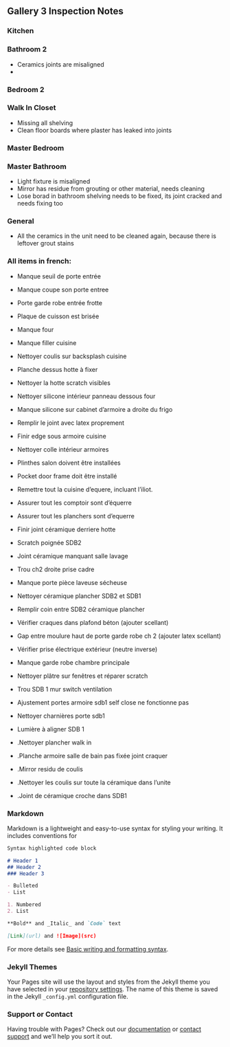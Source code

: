 ## Gallery 3 Inspection Notes

### Kitchen

### Bathroom 2
* Ceramics joints are misaligned
* 

### Bedroom 2

### Walk In Closet

* Missing all shelving
* Clean floor boards where plaster has leaked into joints

### Master Bedroom

### Master Bathroom
* Light fixture is misaligned
* Mirror has residue from grouting or other material, needs cleaning
* Lose borad in bathroom shelving needs to be fixed, its joint cracked and needs fixing too

### General
* All the ceramics in the unit need to be cleaned again, because there is leftover grout stains

### All items in french:
* Manque seuil de porte entrée 
* Manque coupe son porte entree

* Porte garde robe entrée frotte 

* Plaque de cuisson est brisée 
* Manque four
* Manque filler cuisine 
* Nettoyer coulis sur backsplash cuisine 
* Planche dessus hotte à fixer
* Nettoyer la hotte scratch visibles
* Nettoyer silicone intérieur panneau dessous four 
* Manque silicone sur cabinet d’armoire a droite du frigo 
* Remplir le joint avec latex proprement
* Finir edge sous armoire cuisine 
* Nettoyer colle intérieur armoires
* Plinthes salon doivent être installées 
* Pocket door frame doit être installé 
* Remettre tout la cuisine d’equere, incluant l’iliot.
* Assurer tout les comptoir sont d’équerre
* Assurer tout les planchers sont d’equerre
* Finir joint céramique derriere hotte
* Scratch poignée SDB2
* Joint céramique manquant salle lavage

* Trou ch2 droite prise cadre 

* Manque porte pièce laveuse sécheuse 
* Nettoyer céramique plancher SDB2 et SDB1
* Remplir coin entre SDB2 céramique plancher 

* Vérifier craques dans plafond béton (ajouter scellant)

* Gap entre moulure haut de porte garde robe ch 2 (ajouter latex scellant)

* Vérifier prise électrique extérieur (neutre inverse)

* Manque garde robe chambre principale
* Nettoyer plâtre sur fenêtres et réparer scratch 

* Trou SDB 1 mur switch ventilation 
* Ajustement portes armoire sdb1 self close ne fonctionne pas
* Nettoyer charnières porte sdb1 
* Lumière à aligner SDB 1
* .Nettoyer plancher walk in 
* .Planche armoire salle de bain pas fixée joint craquer
* .Mirror residu de coulis

* .Nettoyer les coulis sur toute la céramique dans l’unite
* .Joint de céramique croche dans SDB1

### Markdown

Markdown is a lightweight and easy-to-use syntax for styling your writing. It includes conventions for

```markdown
Syntax highlighted code block

# Header 1
## Header 2
### Header 3

- Bulleted
- List

1. Numbered
2. List

**Bold** and _Italic_ and `Code` text

[Link](url) and ![Image](src)
```

For more details see [Basic writing and formatting syntax](https://docs.github.com/en/github/writing-on-github/getting-started-with-writing-and-formatting-on-github/basic-writing-and-formatting-syntax).

### Jekyll Themes

Your Pages site will use the layout and styles from the Jekyll theme you have selected in your [repository settings](https://github.com/mikeburkat/gallery-3/settings/pages). The name of this theme is saved in the Jekyll `_config.yml` configuration file.

### Support or Contact

Having trouble with Pages? Check out our [documentation](https://docs.github.com/categories/github-pages-basics/) or [contact support](https://support.github.com/contact) and we’ll help you sort it out.
